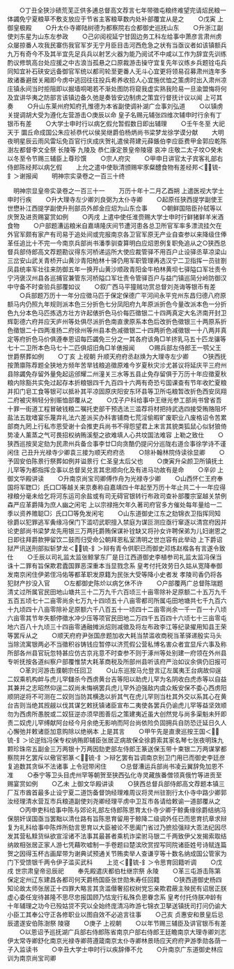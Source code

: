 <!-- { "loadSidebar": true } -->
　　○丁丑全狭沙碛荒芜正供多逋总督高文荐言七年带徵屯粮终难望完请炤民粮一体蠲免宁夏粮草不敷支放应于节省主客粮草数内处补部覆宜从是之
　　○戊寅  上御皇极殿
　　○升太仆寺卿陆树德为都察院右佥都御史巡抚山东
　　○升浙江副使刘东星为山东左参政
　　○己卯阅视延宁甘固边务工科左给事中萧彦言肃州虏众屡掠番人攻我民寨伤我官军岁无宁月臣目击河西危急之状有当亟议者如该镇额兵九万有奇今不及其半宜先足兵兵以射艺火器为能乃阅试不中咸以工作为辞宜先训练酌议修筑高台处应援之中古浪当孤悬之口原裁游击操守宜复先年议练乡兵题铨屯兵同知宜补石硖安远备御官军统以都司轮至更番人无斗心宜更将领易召募肃州连年多故诸番避居关厢即今虏中逃回往往投兵希养收拾人心宜施优恤之策虏时出入肃州凉庄镇永间当时拒阻即以掘墙哃喝若不渐处图防将窥我虚实熟我险易一旦渝盟悔将何及宜讲华夷之防部言该镇边备久弛是奏皆安边制虏之策宜行督抚计议以闻  上可其奏
　　○升山东莱州府知府孔惟德为本省副使调补湖广佥事刘弘道
　　○以镇虏关提调胡大受为遵化左营游击○庚辰以命  皇子名赐元辅张四维次辅申时行余有丁银币有差
　　○大学士申时行以病乞假允暂假数日即出辅理
　　○壬午冬至  大祀  天于  圜丘命成国公朱应祯恭代以侯吴继爵伯杨炳尚书梁梦龙徐学谟分献
　　大明  夜明星辰云雨风雷坛免百官行庆成庆贺礼遣侯蒋建元薛鋹伯李应臣费甲金郭应乾陈澍左都督李文全祭  长陵等  九陵及  恭仁康定景皇帝陵寝  哀冲  庄敬二太子坟○癸未以冬至令节赐三辅臣上尊珍馔
　　○宗人府灾
　　○甲申日讲官太子宾客礼部右侍郎陈经邦以病乞假
　　上允之遣中使耿清颁赐牢豕粲醴食物有差经邦＜锍-釒＞谢报闻
　　明神宗实录卷之一百三十终

　明神宗显皇帝实录卷之一百三十一
　　万历十年十二月乙酉朔  上遣医视大学士申时行疾
　　○升大理寺左少卿刘良弼为太仆寺卿
　　○起原任狭西提学副使王世懋补江西提学副使升刑部员外郎金应炤为山东佥事
　　○朝鲜国陪臣孙轼等以庆贺及进贡赐宴赏如例
　　○丙戌  上遣中使任淮赍赐大学士申时行鲜猪鲜羊米酒食物
　　○户部题漕运粮米自嘉靖隆庆间节遭河患各总卫所官军率多漂流挂欠在外官军颇有家产有司易于追处间或完报南京各卫官军原无产业自查参以来降级住俸革任追比十不完一今南京兵部尚书潘季驯查算明白应炤恩例复职免追从之○狭西总督兵部侍郎高文荐题勘议得东河桥递运所大使应裁管驿不用百户止设驿丞草凉梁山三岔安山武关青桥开山黄沙青阳柏林十驿仍用军职管理再选汉宁二卫指挥一员驻劄凤县统率军壮往来防御五年一换开山黄沙顺政青阳金牛柏林黄坝七驿隘口军壮责令宁沔褒汉州县各巡捕官兼管东河桥隘口军壮责令管驿百户与益门镇巡简分岭防御汉中守备不时查验兵部覆如议
　　○叙广西马平獞贼功赏总督刘尧诲等银币有差
　　○兵部题万历十一年分应徵马匹于保定保德广平河间永平兖州东昌归德八府原额马内仍照九年规则派本色三分折色七分凤阳府九年原派折色今量改派本色一分折色九分本色马匹拣选方壮方许起俵折色马价每匹徵银二十四两真定大名济南开封卫辉彰德六府并应天庐州等处俱尽派折色南直隶原系本色后改折色徵银三十两原系折色徵银二十四两淮扬二府徐州等州县本色减徵银二十四两折色减徵银一十八两并真定等府折色马价俱遵奉恩诏每匹蠲免三分之一其各府该角□羊挤乳马五十匹龙骧等七十二卫所本色马七十二匹俱炤旧角□羊俵报闻
　　○赐兵部左侍郎王一鹗父王世爵祭葬如例
　　○丁亥  上视朝  升顺天府府丞赵焕为大理寺左少卿
　　○狭西抚按萧廪陈荐题全狭地方频年苦旱钱粮追徵原难今岁夏秋灾沴尤甚议将延庆平三府州县除蠲免存留外量免起运邠耀二州潼关三水等五县止免存留俱于万历十年应徵夏秋粮内除豁共实免过起存本折粮银四千九百四十六两有奇恐亏国课查有节年收贮夏粮并扣门皂工食等银可以抵补其平凉固原庆阳安东环县等卫所屯粮暂改折色西安凤翔二府被灾稍轻分别赈恤部覆从之
　　○戊子户科给事中王继光参工部尚书曾省吾十罪一街道工程冒破钱粮二嘱托吏部干预选法三滥荐将材把持武选四接受贿赂阻坏盐法五耽嗜宴乐蔑弃礼法六差派买办科害铺商七荒淫偷暇旷废职业八废格诏令苦累部商九罔上行私市恩受谢十会推吏兵尚书不得怨望君上末言其貌类狐鼠心似豺狼倚势凌人薰蒸之气可畏招权纳贿溪壑之欲难填人心共坟国法难容  上勒之致仕
　　○狭西巡按吴定劾为民肃州兵备佥事李廿□向贪酷仍提问分巡陇右道佥事徐学诗不谨闲住  己丑升光禄寺少卿袁三接为顺天府府丞
　　○除补翰林院侍读徐显卿
　　○予固安伯陈景行祭葬如例并谥景行  仁圣皇太后父也
　　○庚寅升朵颜卫所镇抚土儿罕等为都指挥佥事以总督吴兑言其忠顺向化及有进马功故有是命
　　○辛卯  上御文华殿讲读
　　○升南京尚宝司卿傅作舟为光禄寺少卿
　　○山西怀仁王府奉国将军聦□氵氏口□等越关来京奏称自嘉靖四十年起至万历十年止共二十一年应得禄粮分毫未给乞将河东运司余盐或有司无碍官银转行布政司查补部覆宗室越关禁例森严应革爵降为庶人幽之闲宅  上以宗禄拖欠年久著司府官多方催处每年量给一二季以资养赡聪□氵氏口□等免发闲宅
　　○山东道御史江东之劾锦衣卫指挥同知徐爵以犯罪逃军夤缘冯保门下滥叨武职擅入禁庭为谋叵测应亟行窜逐以清宫府因并论吏部尚书梁梦龙先用银三万两托爵贿保谋补铨缺又将孙女许聘保弟为儿妇谢恩之日即往拜爵款狎留饮二鼓而归受命公朝拜恩私室清明之世岂容有此举动  上下爵诏狱严讯送刑部拟斩梦龙＜锍-釒＞辩有青令供职已而御史邓炼赵楷各有言遂令致仕
　　○壬辰以司礼监太监张鲸掌东厂是日江西道御史李植参司礼监太监冯保当诛十二罪有旨保欺君蠹国罪恶深重本当显戮念系  皇考付托效劳日久姑从宽降奉御发南京闲住伊弟侄冯佑等都革职发原籍为民张大受等降小史者发  孝陵司香仍将各犯财产抄没入官
　　○左都御史陈炌以病乞休不许
　　○户部覆两广总督陈瑞题清丈过所属官民田地山塘共三十二万九千六百顷三十亩零除补足原额二十五万九千五百五顷七十二亩零尚余七万九十四顷五十八亩零都司所属屯田地塘共七千九百六十九顷四十八亩零除补足原额六千八百五十一顷四十二亩零尚余一千一百一十八顷六亩零其节年失额停徵水冲少压等项官民田地二万四千五百四十六顷七十三亩零屯地六百八十九顷三十四亩零通融摊派炤则减徵及将左布政李江等纪录擢用知县王荣等罢斥从之
　　○顺天府府尹张国彦题加收大耗当禁滥收商税当革驿递殷实马头当除流寓银两必不当徵积谷铸钱应暂停以济荒假公营私博名害众者宜显斥六事及称所部各州县官玩忽特甚应仿古京兆意不时查参不则于涿州等处别建一府领在外州县专听抚按各道纠察户部覆惟禁大耗革商税及所部州县听该府严治如议余俱仍旧报可
　　○革刘河游击濮朝宗任回卫
　　○山东巡按马允登言辽左属夷王台病故仰逞二奴乘机构衅与虎儿罕讎杀今西虏黄台吉等阳以助虎儿罕为名阴收白虎赤等以自益其兼并之志昭然仰逞二奴尚未悔祸罢兵虎儿罕外迫强敌内虞众叛安保不委心西虏阳顺阴逆将不可测在二奴则当防其横逸以折其气在虎儿罕则当杜其外交以系其心在黄台吉则当绝其觊觎以伐其谋乞敕抚镇诸臣宣布二夷使各罢兵仍谕虎儿罕等益坚效顺勿为西虏所愚脱或二奴狂逆亦须早图善后之策建夷近虽大创然党与尚多渠魁未歼即责二奴虎儿罕缚献阿台经今月余绝无影响而阿台尚依险负固拥兵自防恐迁延日久人心懈弛并敕诸臣加意购除以绝祸本  上是其言
　　○甲午先是直隶巡按王国＜锍-釒＞论逆珰冯保专权纳贿即辅臣张居正病故保全徐爵索其家名琴七张夜明珠九颗珍珠帘五副金三万两银十万两因劾吏部左侍郎王篆送保玉带十束银二万两谋掌都察院并乞罢斥以儆官邪篆＜锍-釒＞辩乞罢有旨调南京别卫门用已而御史李廷彦复追数其贪纵不法诸事  上令冠带闲住
　　○总督漕运兵部尚书凌云翼辞免加恩不准
　　○泰宁等卫头目虎州罕等朝贺至狭西弘化寺灵藏族番僧领真俄竹等进贡至赐宴赏如例
　　○乙未  上御文华殿讲读
　　○狭西总督兵部侍郎高文荐题本镇三厂互市酋首最多止设宁夏二道饬备督饷经理难周议将灵州驻劄行太仆寺中路少卿郭汝经理清水营互市兵粮道副使刘尧卿经理平虏中卫互市各请给敕谕一道部覆从之
　　○丙申吏科给事中陈与郊论礼部左侍郎陈思育太仆寺少卿于鲸夤缘徐爵结纳冯保朋奸误国亟当罢黜以清仕路有旨陈思育留用于鲸降二级调外任已而思育抗章求辩复为礼科给事中陈烨所劾言思育以大臣被论不思阖门省过乃摭拾强辩大乖法纪因尽发其营私黩货纵欲宣淫诸不法事其最甚者乘机诈梁驸马银二千两致伊父发揭索取结纳故相张居正家人游七凭藉吹嘘制一手卷题曰楚滨欣赏捏写同院诸臣姓号诗赋连篇贺之因得玉杯古画犀带为谢典试预通关节贿卖举人查谦亨等十数名纳成国公管家为门下受馈银千两令伊子滥买武科
　　上览＜锍-釒＞令思育回籍听调
　　○戊戌  世宗肃皇帝忌辰祀
　　奉先殿遣庆都伯杜继宗祭  永陵
　　○革三屯游击陈第保定定州辽东建昌各都司何天爵杨国臣张世勋朱寿任回籍
　　○狭西道御史杨四知论故太师张居正十四罪大略言其贪滥僣奢招权树党忘亲欺君蔽主殃民有诏居正朕虚心委任宠待甚隆不思尽忠报国顾乃怙宠行私殊负恩眷念系  皇考付托侍朕冲龄有十年辅理之功今已殁姑贷不究以全始终庞清冯昨游七锦衣卫拏送镇抚司打问仍谕大小臣工其奉公守正各修职业以图自效不必追言往事
　　○己亥  贞惠安和景皇后忌辰遣遂安伯陈澍祭  陵寝
　　○庚子  上视朝
　　○以年节赐三辅臣及讲官银币有差
　　○以恩诏予巡抚湖广兵部右侍郎陈省南京户部右侍郎王廷瞻南京大理寺卿刘志伊太常寺卿舒化南京光禄寺卿蒋遵箴南京太仆寺卿林景旸应天府府尹游季勋各荫一子入监读书
　　○辛丑大学士申时行以疾辞俸不允
　　○升南京广东道御史林应训为南京尚宝司卿
